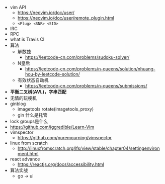 - vim API
    * https://neovim.io/doc/user/
    * https://neovim.io/doc/user/remote_plugin.html
    * `<Plug> <SNR> <SID>`
- IRC
- RPC
- what is Travis CI
- 算法
    * 解数独
        + https://leetcode-cn.com/problems/sudoku-solver/
    * N皇后
        + https://leetcode-cn.com/problems/n-queens/solution/nhuang-hou-by-leetcode-solution/
    * 有效状态自动机
        + https://leetcode-cn.com/problems/n-queens/submissions/
- **平衡二叉树(AVL)，字串匹配**
- 无情的玩梗机
- ginblog
    * imagetools rotate(imagetools\_proxy)
    * gin 什么是托管
- lock groups是什么
- https://github.com/iggredible/Learn-Vim
- vimspector
    * https://github.com/puremourning/vimspector
- linux from scratch
    * http://linuxfromscratch.org/lfs/view/stable/chapter04/settingenvironment.html
- react advance
    * https://reactjs.org/docs/accessibility.html
- 算法实战
    * go -> ui
